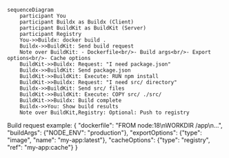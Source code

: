 
```mermaid
sequenceDiagram
    participant You
    participant Buildx as Buildx (Client)
    participant BuildKit as BuildKit (Server)
    participant Registry
    You->>Buildx: docker build .
    Buildx->>BuildKit: Send build request
    Note over BuildKit: - Dockerfile<br/>- Build args<br/>- Export options<br/>- Cache options
    BuildKit->>Buildx: Request: "I need package.json"
    Buildx->>BuildKit: Send package.json
    BuildKit->>BuildKit: Execute: RUN npm install
    BuildKit->>Buildx: Request: "I need src/ directory"
    Buildx->>BuildKit: Send src/ files
    BuildKit->>BuildKit: Execute: COPY src/ ./src/
    BuildKit->>Buildx: Build complete
    Buildx->>You: Show build results
    Note over BuildKit,Registry: Optional: Push to registry

```


Build request example:
{
  "dockerfile": "FROM node:18\\nWORKDIR /app\\n...",
  "buildArgs": {"NODE_ENV": "production"},
  "exportOptions": {"type": "image", "name": "my-app:latest"},
  "cacheOptions": {"type": "registry", "ref": "my-app:cache"}
}
